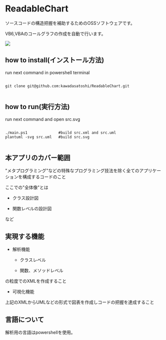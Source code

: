 # ReadableChart

ソースコードの構造把握を補助するためのOSSソフトウェアです。

VB6,VBAのコールグラフの作成を自動で行います。

<img src="https://raw.githubusercontent.com/kawadasatoshi/ReadableChart/main/sample.svg">


## how to install(インストール方法)

run next command in powershell terminal

<pre><code>
git clone git@github.com:kawadasatoshi/ReadableChart.git

</code></pre>

## how to run(実行方法)

run next command and open src.svg

<pre><code>
./main.ps1              #build src.xml and src.uml
plantuml -svg src.uml   #build src.svg

</code></pre>










## 本アプリのカバー範囲

"メタプログラミング"などの特殊なプログラミング技法を除く全てのアプリケーションを構成するコードのこと

ここでの"全体像"とは

- クラス設計図

- 関数レベルの設計図

など



## 実現する機能

- 解析機能

  - クラスレベル

  - 関数、メソッドレベル

の粒度でのXMLを作成すること

- 可視化機能

上記のXMLからUMLなどの形式で図表を作成しコードの把握を達成すること





## 言語について

解析用の言語はpowershellを使用。










